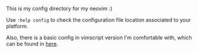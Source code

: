 This is my config directory for my neovim :)

Use `:help config` to check the configuration file location
associated to your platform.

Also, there is a basic config in vimscript version I'm comfortable with,
which can be found in [here](./init.vim.backup).
